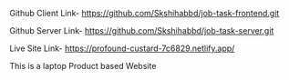 Github Client Link- https://github.com/Skshihabbd/job-task-frontend.git


Github Server Link- https://github.com/Skshihabbd/job-task-server.git


Live Site Link- https://profound-custard-7c6829.netlify.app/ 

This is a laptop Product based Website